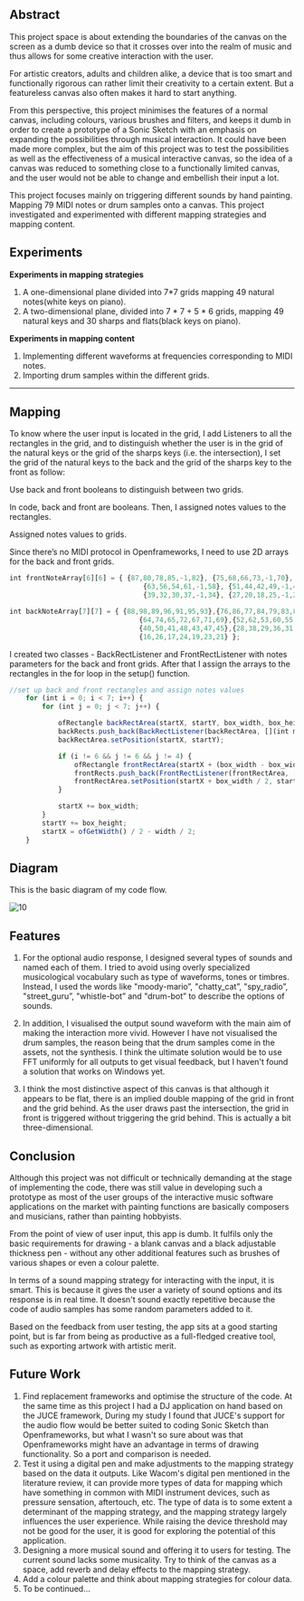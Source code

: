 

## Abstract

This project space is about extending the boundaries of the canvas on the screen as a dumb device so that it crosses over into the realm of music and thus allows for some creative interaction with the user.

For artistic creators, adults and children alike, a device that is too smart and functionally rigorous can rather limit their creativity to a certain extent. But a featureless canvas also often makes it hard to start anything.

From this perspective, this project minimises the features of a normal canvas, including colours, various brushes and filters, and keeps it dumb in order to create a prototype of a Sonic Sketch with an emphasis on expanding the possibilities through musical interaction. It could have been made more complex, but the aim of this project was to test the possibilities as well as the effectiveness of a musical interactive canvas, so the idea of a canvas was reduced to something close to a functionally limited canvas, and the user would not be able to change and embellish their input a lot.

This project focuses mainly on triggering different sounds by hand painting. Mapping 79 MIDI notes or drum samples onto a canvas. This project investigated and experimented with different mapping strategies and mapping content.

## Experiments

**Experiments in mapping strategies**

1. A one-dimensional plane divided into 7*7 grids mapping 49 natural notes(white keys on piano).
2. A two-dimensional plane, divided into 7 * 7 + 5 * 6 grids, mapping 49 natural keys and 30 sharps and flats(black keys on piano).

**Experiments in mapping content**

1. Implementing different waveforms at frequencies corresponding to MIDI notes.
2. Importing drum samples within the different grids.

---

## **Mapping**

To know where the user input is located in the grid, I add Listeners to all the rectangles in the grid, and to distinguish whether the user is in the grid of the natural keys or the grid of the sharps keys (i.e. the intersection), I set the grid of the natural keys to the back and the grid of the sharps key to the front as follow: 

Use back and front booleans to distinguish between two grids.

In code, back and front are booleans. Then, I assigned notes values to the rectangles. 

Assigned notes values to grids.

Since there’s no MIDI protocol in Openframeworks, I need to use 2D arrays for the back and front grids.

```jsx
int frontNoteArray[6][6] = { {87,80,78,85,-1,82}, {75,68,66,73,-1,70},
								 {63,56,54,61,-1,58}, {51,44,42,49,-1,46},
								 {39,32,30,37,-1,34}, {27,20,18,25,-1,22} };

int backNoteArray[7][7] = { {88,98,89,96,91,95,93},{76,86,77,84,79,83,81},
								{64,74,65,72,67,71,69},{52,62,53,60,55,59,57},
								{40,50,41,48,43,47,45},{28,38,29,36,31,35,33},
								{16,26,17,24,19,23,21} };
```

I created two classes - BackRectListener and FrontRectListener with notes parameters for the back and front grids. 
After that I assign the arrays to the rectangles in the for loop in the setup() function.

```jsx
//set up back and front rectangles and assign notes values
	for (int i = 0; i < 7; i++) {
		for (int j = 0; j < 7; j++) {

			ofRectangle backRectArea(startX, startY, box_width, box_height);
			backRects.push_back(BackRectListener(backRectArea, [](int mx, int my) {return true; }, backNoteArray[i][j]));
			backRectArea.setPosition(startX, startY);

			if (i != 6 && j != 6 && j != 4) {
				ofRectangle frontRectArea(startX + (box_width - box_width / 4), startY + (box_width - box_width / 4), box_width / 2, box_width / 2);
				frontRects.push_back(FrontRectListener(frontRectArea, [](int mx, int my) {return true; }, frontNoteArray[i][j]));
				frontRectArea.setPosition(startX + box_width / 2, startY + box_height / 2);
			}

			startX += box_width;
		}
		startY += box_height;
		startX = ofGetWidth() / 2 - width / 2;
	}
```

## Diagram

This is the basic diagram of my code flow.

![10](https://user-images.githubusercontent.com/76624368/166159022-13238575-5ee3-4814-ba5d-97edfcb6fd64.png)


## Features

1. For the optional audio response, I designed several types of sounds and named each of them. I tried to avoid using overly specialized musicological vocabulary such as type of waveforms, tones or timbres. Instead, I used the words like "moody-mario”, "chatty_cat”, "spy_radio”, "street_guru”, "whistle-bot” and "drum-bot” to describe the options of sounds. 

2. In addition, I visualised the output sound waveform with the main aim of making the interaction more vivid. 
However I have not visualised the drum samples, the reason being that the drum samples come in the assets, not the synthesis.
I think the ultimate solution would be to use FFT uniformly for all outputs to get visual feedback, but I haven't found a solution that works on Windows yet.

3. I think the most distinctive aspect of this canvas is that although it appears to be flat, there is an implied double mapping of the grid in front and the grid behind. As the user draws past the intersection, the grid in front is triggered without triggering the grid behind. This is actually a bit three-dimensional.



## Conclusion

Although this project was not difficult or technically demanding at the stage of implementing the code, there was still value in developing such a prototype as most of the user groups of the interactive music software applications on the market with painting functions are basically composers and musicians, rather than painting hobbyists.

From the point of view of user input, this app is dumb. It fulfils only the basic requirements for drawing - a blank canvas and a black adjustable thickness pen - without any other additional features such as brushes of various shapes or even a colour palette.

In terms of a sound mapping strategy for interacting with the input, it is smart. This is because it gives the user a variety of sound options and its response is in real time. It doesn't sound exactly repetitive because the code of audio samples has some random parameters added to it.

Based on the feedback from user testing, the app sits at a good starting point, but is far from being as productive as a full-fledged creative tool, such as exporting artwork with artistic merit. 

## Future Work

1. Find replacement frameworks and optimise the structure of the code. At the same time as this project I had a DJ application on hand based on the JUCE framework, During my study I found that JUCE's support for the audio flow would be better suited to coding Sonic Sketch than Openframeworks, but what I wasn't so sure about was that Openframeworks might have an advantage in terms of drawing functionality. So a port and comparison is needed.
2. Test it using a digital pen and make adjustments to the mapping strategy based on the data it outputs. Like Wacom's digital pen mentioned in the literature review, it can provide more types of data for mapping which have something in common with MIDI instrument devices, such as pressure sensation, aftertouch, etc. The type of data is to some extent a determinant of the mapping strategy, and the mapping strategy largely influences the user experience. While raising the device threshold may not be good for the user, it is good for exploring the potential of this application.
3. Designing a more musical sound and offering it to users for testing. The current sound lacks some musicality. Try to think of the canvas as a space, add reverb and delay effects to the mapping strategy. 
4. Add a colour palette and think about mapping strategies for colour data.
5. To be continued... 


